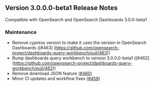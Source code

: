 ## Version 3.0.0.0-beta1 Release Notes

Compatible with OpenSearch and OpenSearch Dashboards 3.0.0-beta1

### Maintenance

- Remove cypress version to make it uses the version in OpenSearch Dashboards ([#463] (https://github.com/opensearch-project/dashboards-query-workbench/pull/463))
- Bump dashboards query workbench to version 3.0.0.0-beta1 ([#462] (https://github.com/opensearch-project/dashboards-query-workbench/pull/462))
- Remove download JSON feature ([#460](https://github.com/opensearch-project/dashboards-query-workbench/pull/460))
- Minor CI updates and workflow fixes ([#459](https://github.com/opensearch-project/dashboards-query-workbench/pull/459))